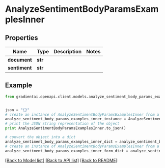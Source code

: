 # AnalyzeSentimentBodyParamsExamplesInner


## Properties
Name | Type | Description | Notes
------------ | ------------- | ------------- | -------------
**document** | **str** |  | 
**sentiment** | **str** |  | 

## Example

```python
from gradientai.openapi.client.models.analyze_sentiment_body_params_examples_inner import AnalyzeSentimentBodyParamsExamplesInner


json = "{}"
# create an instance of AnalyzeSentimentBodyParamsExamplesInner from a JSON string
analyze_sentiment_body_params_examples_inner_instance = AnalyzeSentimentBodyParamsExamplesInner.from_json(json)
# print the JSON string representation of the object
print AnalyzeSentimentBodyParamsExamplesInner.to_json()

# convert the object into a dict
analyze_sentiment_body_params_examples_inner_dict = analyze_sentiment_body_params_examples_inner_instance.to_dict()
# create an instance of AnalyzeSentimentBodyParamsExamplesInner from a dict
analyze_sentiment_body_params_examples_inner_form_dict = analyze_sentiment_body_params_examples_inner.from_dict(analyze_sentiment_body_params_examples_inner_dict)
```
[[Back to Model list]](../README.md#documentation-for-models) [[Back to API list]](../README.md#documentation-for-api-endpoints) [[Back to README]](../README.md)


